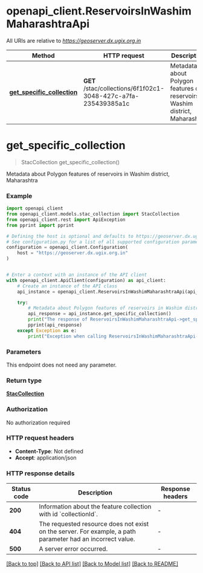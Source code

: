 # openapi_client.ReservoirsInWashimMaharashtraApi

All URIs are relative to *https://geoserver.dx.ugix.org.in*

Method | HTTP request | Description
------------- | ------------- | -------------
[**get_specific_collection**](ReservoirsInWashimMaharashtraApi.md#get_specific_collection) | **GET** /stac/collections/6f1f02c1-3048-427c-a7fa-235439385a1c | Metadata about Polygon features of reservoirs in Washim district, Maharashtra


# **get_specific_collection**
> StacCollection get_specific_collection()

Metadata about Polygon features of reservoirs in Washim district, Maharashtra

### Example


```python
import openapi_client
from openapi_client.models.stac_collection import StacCollection
from openapi_client.rest import ApiException
from pprint import pprint

# Defining the host is optional and defaults to https://geoserver.dx.ugix.org.in
# See configuration.py for a list of all supported configuration parameters.
configuration = openapi_client.Configuration(
    host = "https://geoserver.dx.ugix.org.in"
)


# Enter a context with an instance of the API client
with openapi_client.ApiClient(configuration) as api_client:
    # Create an instance of the API class
    api_instance = openapi_client.ReservoirsInWashimMaharashtraApi(api_client)

    try:
        # Metadata about Polygon features of reservoirs in Washim district, Maharashtra
        api_response = api_instance.get_specific_collection()
        print("The response of ReservoirsInWashimMaharashtraApi->get_specific_collection:\n")
        pprint(api_response)
    except Exception as e:
        print("Exception when calling ReservoirsInWashimMaharashtraApi->get_specific_collection: %s\n" % e)
```



### Parameters

This endpoint does not need any parameter.

### Return type

[**StacCollection**](StacCollection.md)

### Authorization

No authorization required

### HTTP request headers

 - **Content-Type**: Not defined
 - **Accept**: application/json

### HTTP response details

| Status code | Description | Response headers |
|-------------|-------------|------------------|
**200** | Information about the feature collection with id &#x60;collectionId&#x60;. |  -  |
**404** | The requested resource does not exist on the server. For example, a path parameter had an incorrect value. |  -  |
**500** | A server error occurred. |  -  |

[[Back to top]](#) [[Back to API list]](../README.md#documentation-for-api-endpoints) [[Back to Model list]](../README.md#documentation-for-models) [[Back to README]](../README.md)

